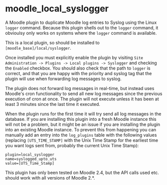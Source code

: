 moodle_local_syslogger
======================

A Moodle plugin to duplicate Moodle log entries to Syslog using the Linux
`logger` command. Because this plugin shells out to the `logger` command, it 
obvioulsy only works on systems where the `logger` command is available.

This is a local plugin, so should be installed to `[moodle_base]/local/syslogger`.

Once installed you must explicitly enable the plugin by visiting 
`Site Administration -> Plugins -> Local plugins -> Syslogger` and checking the
`Enabled` checkbox. You should also check that the path to `logger` is correct,
and that you are happy with the priority and syslog tag that the plugin will use
when forwarding log messages to syslog.

The plugin does not forward log messages in real-time, but instead uses Moodle's
cron functionality to send all new log messages since the previous execution of
cron at once. The plugin will not execute unless it has been at least 3 minutes
since the last time it executed.

When the plugin runs for the first time it will try send all log messages in the
database. If you are installing this plugin into a fresh Moodle instance this
will not be a problem, but it might be an issue if you are installing the plugin
into an existing Moodle instance. To prevent this from happening you can
manually add an entry into the `log_plugins` table with the following values
(replacing `[UTS_TIME_STAMP]` with the Unix Time Stamp for the earliest time
you want logs sent from, probably the current Unix Time Stamp):

    plugin=local_syslogger
    name=syslogged_upto_uts
    value=[UTS_Time_Stamp]

This plugin has only been tested on Moodle 2.4, but the API calls used etc.
should work with all versions of Moodle 2.*.